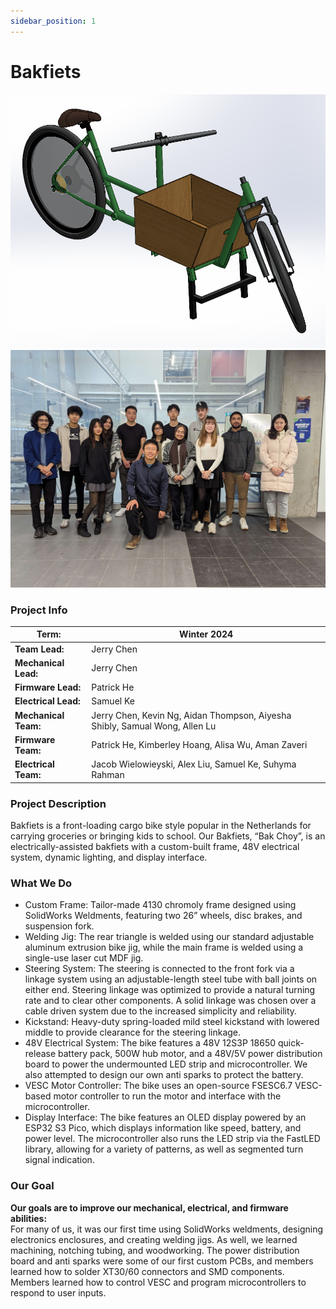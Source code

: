 ```yaml
---
sidebar_position: 1
---
```


# Bakfiets

![Electric Bike](./img/bakfiets.png)
![Electric Bike Team](./img/bakfiets_team.png)

### Project Info

| **Term:** | Winter 2024 |
| -------------------- | --------------------------------------------------------------------------|
| **Team Lead:**       | Jerry Chen |
| **Mechanical Lead:** | Jerry Chen |
| **Firmware Lead:** | Patrick He |
| **Electrical Lead:** | Samuel Ke |
| **Mechanical Team:** | Jerry Chen, Kevin Ng, Aidan Thompson, Aiyesha Shibly, Samual Wong, Allen Lu |
| **Firmware Team:** | Patrick He, Kimberley Hoang, Alisa Wu, Aman Zaveri |
| **Electrical Team:** | Jacob Wielowieyski, Alex Liu, Samuel Ke, Suhyma Rahman |


### Project Description

Bakfiets is a front-loading cargo bike style popular in the Netherlands for carrying groceries or bringing kids to school. Our Bakfiets, “Bak Choy”, is an electrically-assisted bakfiets with a custom-built frame, 48V electrical system, dynamic lighting, and display interface.

### What We Do
- Custom Frame: Tailor-made 4130 chromoly frame designed using SolidWorks Weldments, featuring two 26” wheels, disc brakes, and suspension fork.
- Welding Jig: The rear triangle is welded using our standard adjustable aluminum extrusion bike jig, while the main frame is welded using a single-use laser cut MDF jig.
- Steering System: The steering is connected to the front fork via a linkage system using an adjustable-length steel tube with ball joints on either end. Steering linkage was optimized to provide a natural turning rate and to clear other components. A solid linkage was chosen over a cable driven system due to the increased simplicity and reliability.
- Kickstand: Heavy-duty spring-loaded mild steel kickstand with lowered middle to provide clearance for the steering linkage.
- 48V Electrical System: The bike features a 48V 12S3P 18650 quick-release battery pack, 500W hub motor, and a 48V/5V power distribution board to power the undermounted LED strip and microcontroller. We also attempted to design our own anti sparks to protect the battery.
- VESC Motor Controller: The bike uses an open-source FSESC6.7 VESC-based motor controller to run the motor and interface with the microcontroller.
- Display Interface: The bike features an OLED display powered by an ESP32 S3 Pico, which displays information like speed, battery, and power level. The microcontroller also runs the LED strip via the FastLED library, allowing for a variety of patterns, as well as segmented turn signal indication. 

### Our Goal

**Our goals are to improve our mechanical, electrical, and firmware abilities:**\
For many of us, it was our first time using SolidWorks weldments, designing electronics enclosures, and creating welding jigs. As well, we learned machining, notching tubing, and woodworking. The power distribution board and anti sparks were some of our first custom PCBs, and members learned how to solder XT30/60 connectors and SMD components. Members learned how to control VESC and program microcontrollers to respond to user inputs.